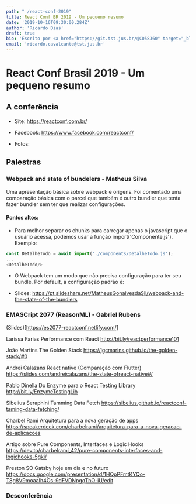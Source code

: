 ```yaml
---
path: " /react-conf-2019" 
title: React Conf BR 2019 - Um pequeno resumo
date: '2019-10-16T09:30:00.284Z'
author: 'Ricardo Dias'
draft: true
bio: 'Escrito por <a href="https://git.tst.jus.br/@C058360" target="_blank">Ricardo Dias</a>'
email: 'ricardo.cavalcante@tst.jus.br'
---
```



# React Conf Brasil 2019 - Um pequeno resumo

## A conferência

- Site: https://reactconf.com.br/
- Facebook: https://www.facebook.com/reactconf/



- Fotos: 


## Palestras



### Webpack and state of bundelers - Matheus Silva

Uma apresentação básica sobre webpack e origens. Foi comentado uma comparação básica com o parcel que também é outro bundler que tenta fazer bundler sem ter que realizar configurações.

#### Pontos altos:
- Para melhor separar os chunks para carregar apenas o javascript que o usuário acessa, podemos usar a função import('Componente.js').
Exemplo:
```javascript
const DetalheTodo = await import('./components/DetalheTodo.js');
...
<DetalheTodo/>
```

- O Webpack tem um modo que não precisa configuração para ter seu bundle. Por default, a configuração padrão é: 

- Slides: https://pt.slideshare.net/MatheusGonalvesdaSil/webpack-and-the-state-of-the-bundlers


### EMASCript 2077 (ReasonML) -  Gabriel Rubens
(Slides)[https://es2077-reactconf.netlify.com/]


Larissa Farias
Performance com React
http://bit.ly/reactperformance101


João Martins
The Golden Stack
https://jgcmarins.github.io/the-golden-stack/#0


Andrei Calazans
React native (Comparação com Flutter)
https://slides.com/andreicalazans/the-state-ofreact-native#/

Pablo Dinella
Do Enzyme para o React Testing Library
http://bit.ly/EnzymeTestingLib

Sibelius Seraphini
Tamming Data Fetch
https://sibelius.github.io/reactconf-taming-data-fetching/

Charbel Rami
Arquitetura para a nova geração de apps
https://speakerdeck.com/charbelrami/arquitetura-para-a-nova-geracao-de-aplicacoes



Artigo sobre Pure Components, Interfaces e Logic Hooks
https://dev.to/charbelrami_42/pure-components-interfaces-and-logichooks-5gki/


Preston SO
Gatsby hoje em dia e no futuro
https://docs.google.com/presentation/d/1HQpPFmtKYQo-T8g8V9moaaIh4Os-9dFVDNpgqThO-iU/edit


### Desconferência

